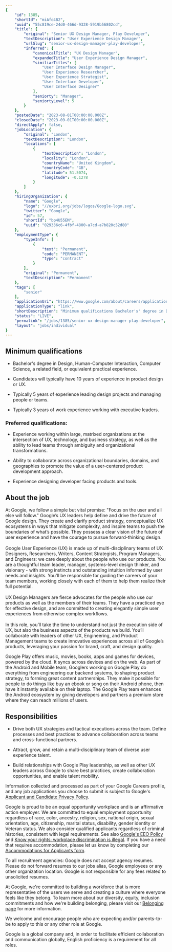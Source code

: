 ```yaml
---
{
	"id": 1385,
	"shortId": "miAfo4B2",
	"uuid": "55c819ce-24d0-466d-9328-5919b56802cd",
	"title": {
		"original": "Senior UX Design Manager, Play Developer",
		"textDescription": "User Experience Design Manager",
		"urlSlug": "senior-ux-design-manager-play-developer",
		"inferred": {
			"canonicalTitle": "UX Design Manager",
			"expandedTitle": "User Experience Design Manager",
			"similiarTitles": [
				"User Interface Design Manager",
				"User Experience Researcher",
				"User Experience Strategist",
				"User Interface Developer",
				"User Interface Designer"
			],
			"seniorty": "Manager",
			"seniortyLevel": 5
		}
	},
	"postedDate": "2023-08-01T00:00:00.000Z",
	"closedDate": "2023-09-01T00:00:00.000Z",
	"directApply": false,
	"jobLocation": {
		"original": "London",
		"textDescription": "London",
		"locations": [
			{
				"textDescription": "London",
				"locality": "London",
				"countryName": "United Kingdom",
				"countryCode": "GB",
				"latitude": 51.5074,
				"longitude": -0.1278
			}
		]
	},
	"hiringOrganization": {
		"name": "Google",
		"logo": "//uxbri.org/jobs/logos/Google-logo.svg",
		"twitter": "Google",
		"id": 57,
		"shortId": "bp4U55EM",
		"uuid": "029336c6-4fbf-4800-a7cd-a7b820c52d80"
	},
	"employmentType": {
		"typeInfo": [
			{
				"text": "Permanent",
				"code": "PERMANENT",
				"type": "contract"
			}
		],
		"original": "Permanent",
		"textDescription": "Permanent"
	},
	"tags": [
		"senior"
	],
	"applicationUri": "https://www.google.com/about/careers/applications/apply/6e3bcfe7-ee52-4a73-a0d2-72608cf20fea/form",
	"applicationType": "link",
	"shortDescription": "Minimum qualifications Bachelor's' degree in Design, Human-Computer- Interaction, Computer Science, a related field, or equivalent practical experience. Candidates will typically have 10 years of",
	"status": "LIVE",
	"permalink": "/jobs/1385/senior-ux-design-manager-play-developer",
	"layout": "jobs/individual"
}
---
```

<h2>Minimum qualifications</h2><ul><li><p>Bachelor's degree in Design, Human-Computer Interaction, Computer Science, a related field, or equivalent practical experience.</p></li><li><p>Candidates will typically have 10 years of experience in product design or UX.</p></li><li><p>Typically 5 years of experience leading design projects and managing people or teams.</p></li><li><p>Typically 3 years of work experience working with executive leaders.</p></li></ul><h3>Preferred qualifications:</h3><ul><li><p>Experience working within large, matrixed organizations at the intersection of UX, technology, and business strategy, as well as the ability to lead teams through ambiguity and organizational transformations.</p></li><li><p>Ability to collaborate across organizational boundaries, domains, and geographies to promote the value of a user-centered product development approach.</p></li><li><p>Experience designing developer facing products and tools.</p></li></ul><h2>About the job</h2><p>At Google, we follow a simple but vital premise: "Focus on the user and all else will follow." Google’s UX leaders help define and drive the future of Google design. They create and clarify product strategy, conceptualize UX ecosystems in ways that mitigate complexity, and inspire teams to push the boundaries of what’s possible. They possess a clear vision of the future of user experience and have the courage to pursue forward-thinking design.<br><br>Google User Experience (UX) is made up of multi-disciplinary teams of UX Designers, Researchers, Writers, Content Strategists, Program Managers, and Engineers: we care deeply about the people who use our products. You are a thoughtful team leader, manager, systems-level design thinker, and visionary - with strong instincts and outstanding intuition informed by user needs and insights. You'll be responsible for guiding the careers of your team members, working closely with each of them to help them realize their full potential.<br><br>UX Design Managers are fierce advocates for the people who use our products as well as the members of their teams. They have a practiced eye for effective design, and are committed to creating elegantly simple user experiences from otherwise complex workflows.<br><br>In this role, you’ll take the time to understand not just the execution side of UX, but also the business aspects of the products we build. You’ll collaborate with leaders of other UX, Engineering, and Product Management teams to create innovative experiences across all of Google’s products, leveraging your passion for brand, craft, and design quality.</p><p>Google Play offers music, movies, books, apps and games for devices, powered by the cloud. It syncs across devices and on the web. As part of the Android and Mobile team, Googlers working on Google Play do everything from engineering our backend systems, to shaping product strategy, to forming great content partnerships. They make it possible for people to do things like buy an ebook or song on their Android phone, then have it instantly available on their laptop. The Google Play team enhances the Android ecosystem by giving developers and partners a premium store where they can reach millions of users.</p><h2>Responsibilities</h2><ul><li><p>Drive both UX strategies and tactical executions across the team. Define processes and best practices to advance collaboration across teams and cross-functional partners.</p></li><li><p>Attract, grow, and retain a multi-disciplinary team of diverse user experience talent.</p></li><li><p>Build relationships with Google Play leadership, as well as other UX leaders across Google to share best practices, create collaboration opportunities, and enable talent mobility.</p></li></ul><p>Information collected and processed as part of your Google Careers profile, and any job applications you choose to submit is subject to Google's <a target="_blank" rel="noopener noreferrer nofollow" href="https://careers.google.com/privacy-policy/">Applicant and Candidate Privacy Policy</a>.</p><p>Google is proud to be an equal opportunity workplace and is an affirmative action employer. We are committed to equal employment opportunity regardless of race, color, ancestry, religion, sex, national origin, sexual orientation, age, citizenship, marital status, disability, gender identity or Veteran status. We also consider qualified applicants regardless of criminal histories, consistent with legal requirements. See also <a target="_blank" rel="noopener noreferrer nofollow" href="https://www.google.com/about/careers/applications/eeo/">Google's EEO Policy</a> and <a target="_blank" rel="noopener noreferrer nofollow" href="https://careers.google.com/jobs/dist/legal/EEOC_KnowYourRights_10_20.pdf">Know your rights: workplace discrimination is illegal</a>. If you have a need that requires accommodation, please let us know by completing our <a target="_blank" rel="noopener noreferrer nofollow" href="https://goo.gl/forms/aBt6Pu71i1kzpLHe2">Accommodations for Applicants form</a>.</p><p>To all recruitment agencies: Google does not accept agency resumes. Please do not forward resumes to our jobs alias, Google employees or any other organization location. Google is not responsible for any fees related to unsolicited resumes.</p><p>At Google, we're committed to building a workforce that is more representative of the users we serve and creating a culture where everyone feels like they belong. To learn more about our diversity, equity, inclusion commitments and how we're building belonging, please visit our <a target="_blank" rel="noopener noreferrer nofollow" href="https://about.google/belonging/">Belonging page</a> for more information.</p><p>We welcome and encourage people who are expecting and/or parents-to-be to apply to this or any other role at Google.</p><p>Google is a global company and, in order to facilitate efficient collaboration and communication globally, English proficiency is a requirement for all roles.</p>
